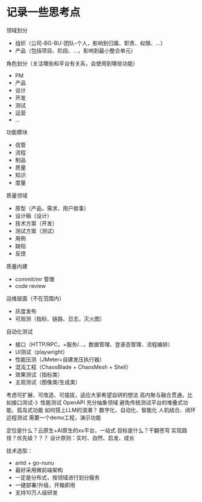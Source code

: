 # 记录一些思考点

领域划分
- 组织（公司-BG-BU-团队-个人，影响到归属、职责、权限、...）
- 产品（包括项目、阶段、...，影响到最小整合单元）

角色划分（关注哪些和平台有关系，会使用到哪些功能）
- PM
- 产品
- 设计
- 开发
- 测试
- 运营
- ...

功能模块
- 信管
- 流程
- 制品
- 质量
- 知识
- 度量

质量领域
- 原型（产品，需求、用户故事）
- 设计稿（设计）
- 技术方案（开发）
- 测试方案（测试）
- 用例
- 缺陷
- 反馈

质量内建
- commit/mr 管理
- code review

运维层面（不在范围内）
- 灰度发布
- 可观测（指标、链路、日志，灭火图）

自动化测试
- 接口（HTTP/RPC，+服务/...，数据管理、登录态管理、流程编排）
- UI测试（playwright）
- 性能压测（JMeter+自建发压执行器）
- 混沌工程（ChaosBlade + ChaosMesh + Shell）
- 效果测试（指标类）
- 主观测试（图像类/生成类）

考虑可扩展、可改造、可插拔，适应大家希望自研的想法
高内聚与融合贯通，比如接口测试-》性能测试
OpenAPI
充分抽象领域
避免传统测试平台的堆叠式功能、孤岛式功能
如何搭上LLM的浪潮？
数字化、自动化、智能化
人机结合、闭环
远程测试
需要一个demo工程，演示功能

定位是什么？云原生+AI原生的xx平台，一站式
目标是什么？干翻苍穹
实现路径？优先级？？？
设计原则：实时、自然、启发、成长

技术选型：
- antd + go-nunu
- 最好采用微前端架构
- 一定是分布式，按领域进行划分服务
- 一键部署/升级，开箱即用
- 支持10万人级研发
